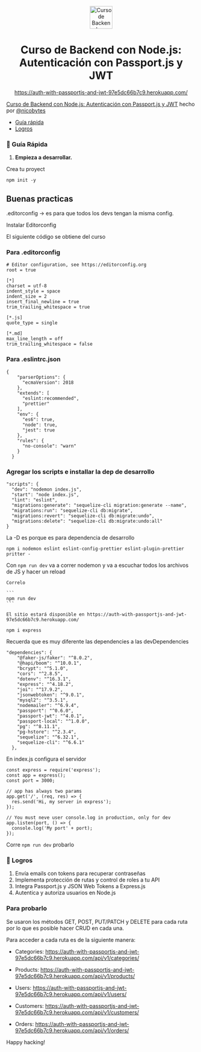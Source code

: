 <p align="center">
  <a href="https://static.platzi.com/cdn-cgi/image/width=1024,quality=50,format=auto/media/achievements/badge-backend-nodejs-autenticacion-passportjs-jwt-3425c859-2f69-49a5-849a-792049d24.png" target="_blank">
    <img alt="Curso de Backend con Node.js: Autenticación con Passport.js y JWT" src="https://static.platzi.com/cdn-cgi/image/width=1024,quality=50,format=auto/media/achievements/badge-backend-nodejs-autenticacion-passportjs-jwt-3425c859-2f69-49a5-849a-792049d24.png" width="60" />
  </a>
</p>
<h1 align="center">
Curso de Backend con Node.js: Autenticación con Passport.js y JWT
</h1>
<p align="center">
  <a href="https://auth-with-passportjs-and-jwt-97e5dc66b7c9.herokuapp.com/" target="_blank">
    https://auth-with-passportjs-and-jwt-97e5dc66b7c9.herokuapp.com/
  </a>
</p>

[Curso de Backend con Node.js: Autenticación con Passport.js y JWT](https://platzi.com/cursos/passport/) hecho por [@nicobytes](https://twitter.com/nicobytes) 

* [Guía rápida](#-gu%C3%ADa-rápida)
* [Logros](#-logros)

### 🤖 Guía Rápida

1.  **Empieza a desarrollar.**

  Crea tu proyect    

  ```
  npm init -y
  ```

## Buenas practicas

  .editorconfig → es para que todos los devs tengan la misma config.

  Instalar Editorconfig

  El siguiente código se obtiene del curso

### Para .editorconfig

  ```
  # Editor configuration, see https://editorconfig.org
  root = true

  [*]
  charset = utf-8
  indent_style = space
  indent_size = 2
  insert_final_newline = true
  trim_trailing_whitespace = true

  [*.js]
  quote_type = single

  [*.md]
  max_line_length = off
  trim_trailing_whitespace = false
  ```

### Para .eslintrc.json

  ```
  {
      "parserOptions": {
        "ecmaVersion": 2018
      },
      "extends": [
        "eslint:recommended",
        "prettier"
      ],
      "env": {
        "es6": true,
        "node": true,
        "jest": true
      },
      "rules": {
        "no-console": "warn"
      }
    }
  ```

### Agregar los scripts e installar la dep de desarrollo

  ```
  "scripts": {
    "dev": "nodemon index.js",
    "start": "node index.js",
    "lint": "eslint",
    "migrations:generate": "sequelize-cli migration:generate --name",
    "migrations:run": "sequelize-cli db:migrate",
    "migrations:revert": "sequelize-cli db:migrate:undo",
    "migrations:delete": "sequelize-cli db:migrate:undo:all"
  }
  ```

  La -D es porque es para dependencia de desarrollo

  ```
  npm i nodemon eslint eslint-config-prettier eslint-plugin-prettier pritter -
  ```

  Con `npm run dev` va a correr nodemon y va a escuchar todos los archivos de JS y hacer un reload

    Correlo

    ```
    npm run dev
    ```

    El sitio estará disponible en https://auth-with-passportjs-and-jwt-97e5dc66b7c9.herokuapp.com/

  ```
  npm i express 
  ```

  Recuerda que es muy diferente las dependencies a las devDependencies

  ```
  "dependencies": {
      "@faker-js/faker": "^8.0.2",
      "@hapi/boom": "^10.0.1",
      "bcrypt": "^5.1.0",
      "cors": "^2.8.5",
      "dotenv": "^16.3.1",
      "express": "^4.18.2",
      "joi": "^17.9.2",
      "jsonwebtoken": "^9.0.1",
      "mysql2": "^3.5.1",
      "nodemailer": "^6.9.4",
      "passport": "^0.6.0",
      "passport-jwt": "^4.0.1",
      "passport-local": "^1.0.0",
      "pg": "^8.11.1",
      "pg-hstore": "^2.3.4",
      "sequelize": "^6.32.1",
      "sequelize-cli": "^6.6.1"
    },
  ```

  En index.js configura el servidor

  ```
  const express = require('express');
  const app = express();
  const port = 3000;

  // app has always two params
  app.get('/', (req, res) => {
    res.send('Hi, my server in express');
  });

  // You must neve user console.log in production, only for dev
  app.listen(port, () => {
    console.log('My port' + port);
  });

  ```

  Corre `npm run dev` probarlo

### 🚀 Logros

1. Envía emails con tokens para recuperar contraseñas
2. Implementa protección de rutas y control de roles a tu API
3. Integra Passport.js y JSON Web Tokens a Express.js
4. Autentica y autoriza usuarios en Node.js


### Para probarlo
  Se usaron los métodos GET, POST, PUT/PATCH y DELETE para cada ruta por lo que es posible hacer CRUD en cada una. 

  Para acceder a cada ruta es de la siguiente manera:

  - Categories: https://auth-with-passportjs-and-jwt-97e5dc66b7c9.herokuapp.com/api/v1/categories/ 

  - Products: https://auth-with-passportjs-and-jwt-97e5dc66b7c9.herokuapp.com/api/v1/products/
  
  - Users: https://auth-with-passportjs-and-jwt-97e5dc66b7c9.herokuapp.com/api/v1/users/

  - Customers: https://auth-with-passportjs-and-jwt-97e5dc66b7c9.herokuapp.com/api/v1/customers/

  - Orders: https://auth-with-passportjs-and-jwt-97e5dc66b7c9.herokuapp.com/api/v1/orders/
   
Happy hacking!
